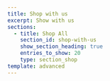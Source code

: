 ```yaml
---
title: Shop with us
excerpt: Show with us
sections:
  - title: Shop All
    section_id: shop-with-us
    show_section_heading: true
    entries_to_show: 20
    type: section_shop
template: advanced
---
```

